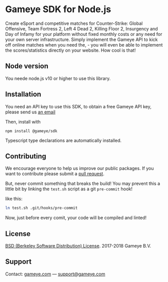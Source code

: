# Gameye SDK for Node.js

Create eSport and competitive matches for Counter-Strike: Global Offensive, Team Fortress 2, Left 4 Dead 2, Killing Floor 2, Insurgency and Day of Infamy for your platform without fixed monthly costs or any need for your own server infrastructure. Simply implement the Gameye API to kick off online matches when you need the, - you will even be able to implement the scores/statistics directly on your website. How cool is that!

## Node version
You neede node.js v10 or higher to use this library.

## Installation
You need an API key to use this SDK, to obtain a free Gameye API key, please send us [an email](mailto:support@gameye.com)

Then, install with
```
npm install @gameye/sdk
```

Typescript type declarations are automatically installed.


## Contributing
We encourage everyone to help us improve our public packages. If you want to
contribute please submit a [pull request](https://github.com/Gameye/gameye-sdk-node/pulls).

But, never commit something that breaks the build! You may prevent this a
little bit by linking the `test.sh` script as a git `pre-commit` hook!

like this:
```bash
ln test.sh .git/hooks/pre-commit
```

Now, just before every comit, your code will be compiled and linted!


## License
[BSD (Berkeley Software Distribution) License](https://opensource.org/licenses/bsd-license.php). 2017-2018 Gameye B.V.


## Support
Contact: [gameye.com](https://gameye.com) — support@gameye.com
